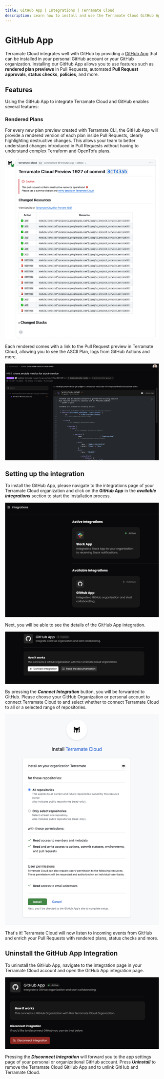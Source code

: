 ```yaml
---
title: GitHub App | Integrations | Terramate Cloud
description: Learn how to install and use the Terramate Cloud GitHub App to integrate your GitHub and Terramate Cloud Organizations.
---
```


# GitHub App

Terramate Cloud integrates well with GitHub by providing a [GitHub App](https://github.com/apps/terramate-cloud) that
can be installed in your personal GitHub account or your GitHub organization. Installing our GitHub App allows you to
use features such as **rendered plan previews** in Pull Requests, automated **Pull Request approvals**,
**status checks**, **policies**, and more.

## Features

Using the GitHub App to integrate Terramate Cloud and GitHub enables several features:

### Rendered Plans

For every new plan preview created with Terramate CLI, the GitHub App will provide a rendered version of each plan
inside Pull Requests, clearly highlighting destructive changes. This allows your team to better understand changes introduced
in Pull Requests without having to understand complex Terraform and OpenTofu plans.

![Rendered Plans](../assets/integrations/rendered-plans.png "Rendered Plans")

Each rendered comes with a link to the Pull Request preview in Terramate Cloud,  allowing you to see the ASCII Plan, logs
from GitHub Actions and more.

![Previews in Terramate Cloud](../assets/integrations/pull-request-integration.png "Previews in Terramate Cloud")

## Setting up the integration

To install the GitHub App, please navigate to the integrations page of your Terramate Cloud organization and click on
the ***GitHub App*** in the ***available integrations*** section to start the installation process.

![Integrations Page](../assets/integrations/overview.png "Integrations Page")

Next, you will be able to see the details of the GitHub App integration.

![GitHub App Integration Details](../assets/integrations/github-app-details.png "GitHub App Integration Details")

By pressing the ***Connect Integration*** button, you will be forwarded to GitHub.
Please choose your GitHub Organization or personal account to connect Terramate Cloud to and select whether to connect
Terramate Cloud to all or a selected range of repositories.

![GitHub App Integration Choose Repositories](../assets/integrations/github-app-choose-repositories.png "GitHub App Integration Choose Repositories")

That's it! Terramate Cloud will now listen to incoming events from GitHub and enrich your Pull Requests with rendered plans,
status checks and more.

## Uninstall the GitHub App Integration

To uninstall the GitHub App, navigate to the integration page in your Terramate Cloud account and open the GitHub App
integration page.

![Installed GitHub App Integration Details](../assets/integrations/installed-github-app-details.png "Installed GitHub App Integration Details")

Pressing the ***Disconnect Integration*** will forward you to the app settings page of your personal or organizational GitHub account. Press ***Uninstall*** to remove the Terramate Cloud GitHub App and to unlink GitHub and Terramate Cloud.
